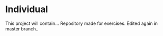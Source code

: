 # Individual
This project will contain...
Repository made for exercises.
Edited again in master branch..


